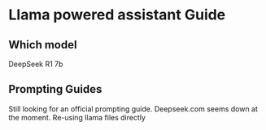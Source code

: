# Llama powered assistant Guide

## Which model
DeepSeek R1 7b

## Prompting Guides
Still looking for an official prompting guide. Deepseek.com seems down at the moment. Re-using llama files directly
